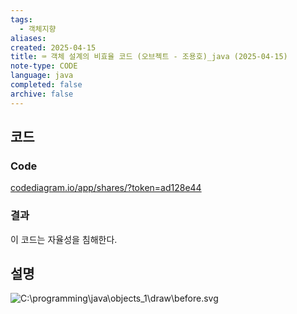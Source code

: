 ```yaml
---
tags:
  - 객체지향
aliases: 
created: 2025-04-15
title: ⌨️ 객체 설계의 비효율 코드 (오브젝트 - 조용호)_java (2025-04-15)
note-type: CODE
language: java
completed: false
archive: false
---
```



## 코드

### Code

[codediagram.io/app/shares/?token=ad128e44](https://www.codediagram.io/app/shares?token=ad128e44)


### 결과

이 코드는 자율성을 침해한다. 

## 설명

![C:\programming\java\objects_1\draw\before.svg](file:///c%3A/programming/java/objects_1/draw/before.svg)